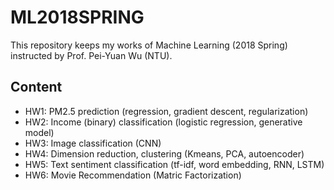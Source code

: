 # ML2018SPRING
This repository keeps my works of Machine Learning (2018 Spring) instructed by Prof. Pei-Yuan Wu (NTU).

## Content
* HW1: PM2.5 prediction (regression, gradient descent, regularization)
* HW2: Income (binary) classification (logistic regression, generative model)
* HW3: Image classification (CNN)
* HW4: Dimension reduction, clustering (Kmeans, PCA, autoencoder)
* HW5: Text sentiment classification (tf-idf, word embedding, RNN, LSTM)
* HW6: Movie Recommendation (Matric Factorization)
